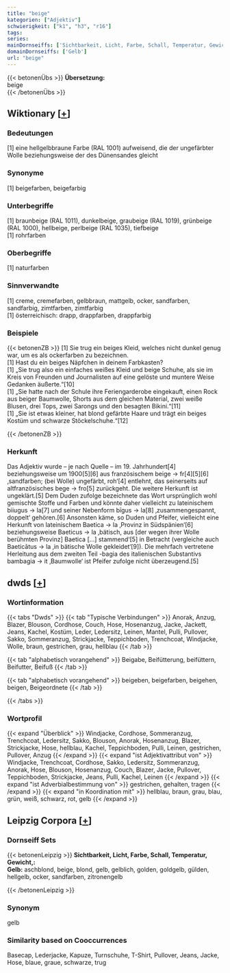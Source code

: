 ```yaml
---
title: "beige"
kategorien: ["Adjektiv"]
schwierigkeit: ["k1", "h3", "r16"]
tags:
series:
mainDornseiffs: ['Sichtbarkeit, Licht, Farbe, Schall, Temperatur, Gewicht,']
domainDornseiffs: ['Gelb']
url: "beige"
---
```


{{< betonenÜbs >}}
**Übersetzung:**  
beige  
{{< /betonenÜbs >}}

## Wiktionary [[+](https://de.wiktionary.org/wiki/beige)]

### Bedeutungen
[1] eine hellgelbbraune Farbe (RAL 1001) aufweisend, die der ungefärbter Wolle beziehungsweise der des Dünensandes gleicht  

### Synonyme
[1] beigefarben, beigefarbig  

### Unterbegriffe
[1] braunbeige (RAL 1011), dunkelbeige, graubeige (RAL 1019), grünbeige (RAL 1000), hellbeige, perlbeige (RAL 1035), tiefbeige  
[1] rohrfarben  

### Oberbegriffe
[1] naturfarben  

### Sinnverwandte
[1] creme, cremefarben, gelbbraun, mattgelb, ocker, sandfarben, sandfarbig, zimtfarben, zimtfarbig  
[1] österreichisch: drapp, drappfarben, drappfarbig  

### Beispiele
{{< betonenZB >}}
[1] Sie trug ein beiges Kleid, welches nicht dunkel genug war, um es als ockerfarben zu bezeichnen.  
[1] Hast du ein beiges Näpfchen in deinem Farbkasten?  
[1] „Sie trug also ein einfaches weißes Kleid und beige Schuhe, als sie im Kreis von Freunden und Journalisten auf eine gelöste und muntere Weise Gedanken äußerte.“[10]  
[1] „Sie hatte nach der Schule ihre Feriengarderobe eingekauft, einen Rock aus beiger Baumwolle, Shorts aus dem gleichen Material, zwei weiße Blusen, drei Tops, zwei Sarongs und den besagten Bikini.“[11]  
[1] „Sie ist etwas kleiner, hat blond gefärbte Haare und trägt ein beiges Kostüm und schwarze Stöckelschuhe.“[12]  

{{< /betonenZB >}}
### Herkunft
Das Adjektiv wurde – je nach Quelle – im 19. Jahrhundert[4] beziehungsweise um 1900[5][6] aus französischem beige → fr[4][5][6] ‚sandfarben; (bei Wolle) ungefärbt, roh‘[4] entlehnt, das seinerseits auf altfranzösisches bege → fro[5] zurückgeht. Die weitere Herkunft ist ungeklärt.[5] Dem Duden zufolge bezeichnete das Wort ursprünglich wohl gemischte Stoffe und Farben und könnte daher vielleicht zu lateinischem biiugus → la[7] und seiner Nebenform bīgus → la[8] ‚zusammengespannt, doppelt‘ gehören.[6] Ansonsten käme, so Duden und Pfeifer, vielleicht eine Herkunft von lateinischem Baetica → la ‚Provinz in Südspänien‘[6] beziehungsweise Baeticus → la ‚bätisch, aus [der wegen ihrer Wolle berühmten Provinz] Baetica […] stammend‘[5] in Betracht (vergleiche auch Baeticātus → la ‚in bätische Wolle gekleidet‘[9]). Die mehrfach vertretene Herleitung aus dem zweiten Teil -bagia des italienischen Substantivs bambagia → it ‚Baumwolle‘ ist Pfeifer zufolge nicht überzeugend.[5]  



## dwds [[+](https://www.dwds.de/wb/beige)]

### Wortinformation
{{< tabs "Dwds" >}}
{{< tab "Typische Verbindungen" >}}
Anorak, Anzug, Blazer, Blouson, Cordhose, Couch, Hose, Hosenanzug, Jacke, Jackett, Jeans, Kachel, Kostüm, Leder, Ledersitz, Leinen, Mantel, Pulli, Pullover, Sakko, Sommeranzug, Strickjacke, Teppichboden, Trenchcoat, Windjacke, Wolle, braun, gestrichen, grau, hellblau
{{< /tab >}}

{{< tab "alphabetisch vorangehend" >}}
Beigabe, Beifütterung, beifüttern, Beifutter, Beifuß
{{< /tab >}}

{{< tab "alphabetisch vorangehend" >}}
beigeben, beigefarben, beigehen, beigen, Beigeordnete
{{< /tab >}}

{{< /tabs >}}

### Wortprofil
{{< expand "Überblick" >}} Windjacke, Cordhose, Sommeranzug, Trenchcoat, Ledersitz, Sakko, Blouson, Anorak, Hosenanzug, Blazer, Strickjacke, Hose, hellblau, Kachel, Teppichboden, Pulli, Leinen, gestrichen, Pullover, Anzug {{< /expand >}}
{{< expand "ist Adjektivattribut von" >}} Windjacke, Trenchcoat, Cordhose, Sakko, Ledersitz, Sommeranzug, Anorak, Hose, Blouson, Hosenanzug, Couch, Blazer, Jacke, Pullover, Teppichboden, Strickjacke, Jeans, Pulli, Kachel, Leinen {{< /expand >}}
{{< expand "ist Adverbialbestimmung von" >}} gestrichen, gehalten, tragen {{< /expand >}}
{{< expand "in Koordination mit" >}} hellblau, braun, grau, blau, grün, weiß, schwarz, rot, gelb {{< /expand >}}

## Leipzig Corpora [[+](https://corpora.uni-leipzig.de/en/res?word=beige&corpusId=deu_newscrawl-public_2018)]

### Dornseiff Sets
{{< betonenLeipzig >}}
**Sichtbarkeit, Licht, Farbe, Schall, Temperatur, Gewicht,:**  
**Gelb:** aschblond, beige, blond, gelb, gelblich, golden, goldgelb, gülden, hellgelb, ocker, sandfarben, zitronengelb  

{{< /betonenLeipzig >}}

### Synonym
gelb


### Similarity based on Cooccurrences
Basecap, Lederjacke, Kapuze, Turnschuhe, T-Shirt, Pullover, Jeans, Jacke, Hose, blaue, graue, schwarze, trug

